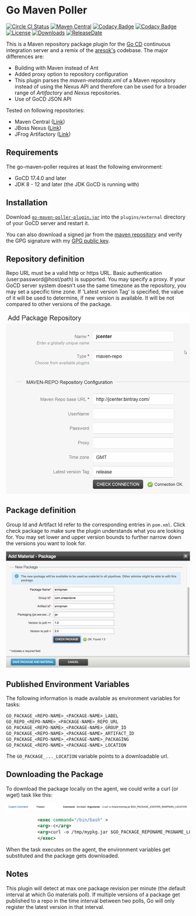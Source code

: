 Go Maven Poller
===================

[![Circle CI Status](https://img.shields.io/circleci/build/github/1and1/go-maven-poller?style=plastic)](https://app.circleci.com/pipelines/github/1and1/go-maven-poller)
[![Maven Central](https://maven-badges.herokuapp.com/maven-central/com.oneandone/go-maven-poller/badge.svg)](https://maven-badges.herokuapp.com/maven-central/com.oneandone/go-maven-poller)
[![Codacy Badge](https://api.codacy.com/project/badge/Grade/3384a8a750e34feaadfa5647eff4f3c3)](https://www.codacy.com/manual/Stephan-FuhrmannOrganization/go-maven-poller?utm_source=github.com&amp;utm_medium=referral&amp;utm_content=1and1/go-maven-poller&amp;utm_campaign=Badge_Grade)
[![Codacy Badge](https://api.codacy.com/project/badge/Coverage/3384a8a750e34feaadfa5647eff4f3c3)](https://www.codacy.com/manual/Stephan-FuhrmannOrganization/go-maven-poller?utm_source=github.com&utm_medium=referral&utm_content=1and1/go-maven-poller&utm_campaign=Badge_Coverage)
[![License](https://img.shields.io/badge/License-Apache%202.0-blue.svg)](https://opensource.org/licenses/Apache-2.0)
[![Downloads](https://img.shields.io/github/downloads/1and1/go-maven-poller/total)](https://github.com/1and1/go-maven-poller/releases)
[![ReleaseDate](https://img.shields.io/github/release-date/1and1/go-maven-poller)](https://github.com/1and1/go-maven-poller/releases)

This is a Maven repository package plugin for the [Go CD](http://www.go.cd/) continuous
integration server and a remix of the [aresok's](https://github.com/aresok/go-maven-poller) codebase.
The major differences are:

* Building with Maven instead of Ant
* Added proxy option to repository configuration
* This plugin parses the *maven-metadata.xml* of a Maven repository instead of using the Nexus API and therefore can be used for a broader range of *Artifactory* and *Nexus* repositories.
* Use of GoCD JSON API

Tested on following repositories:

* Maven Central ([Link](https://repo1.maven.org/maven2/))
* JBoss Nexus ([Link](https://repository.jboss.org/nexus/content/repositories/))
* JFrog Artifactory ([Link](https://jfrog.com/artifactory/))

Requirements
------------

The go-maven-poller requires at least the following environment:

* GoCD 17.4.0 and later
* JDK 8 - 12 and later (the JDK GoCD is running with)

Installation
------------

Download [`go-maven-poller-plugin.jar`](https://github.com/1and1/go-maven-poller/releases) into the `plugins/external` directory of your GoCD server and restart it.

You can also download a signed jar from the [maven repository](https://repo1.maven.org/maven2/com/oneandone/go-maven-poller/) and verify the GPG signature with my [GPG public key](https://github.com/sfuhrm.gpg).

Repository definition
---------------------

Repo URL must be a valid http or https URL. Basic authentication (user:password@host/path) is supported.
You may specify a proxy. If your GoCD server system doesn't use the same timezone as the repository, you may set
a specific time zone.
If 'Latest version Tag' is specified, the value of it will be used to determine, if new version is available. It will be not compared to other versions of the package.

![Add a Maven repository][1]

Package definition
------------------

Group Id and Artifact Id refer to the corresponding entries in `pom.xml`. 
Click check package to make sure the plugin understands what you are looking for.
You may set lower and upper version bounds to further narrow down the versions you
want to look for.

![Define a package as material for a pipeline][2]

Published Environment Variables
-------------------------------

The following information is made available as environment variables for tasks:

```
GO_PACKAGE_<REPO-NAME>_<PACKAGE-NAME>_LABEL
GO_REPO_<REPO-NAME>_<PACKAGE-NAME>_REPO_URL
GO_PACKAGE_<REPO-NAME>_<PACKAGE-NAME>_GROUP_ID
GO_PACKAGE_<REPO-NAME>_<PACKAGE-NAME>_ARTIFACT_ID
GO_PACKAGE_<REPO-NAME>_<PACKAGE-NAME>_PACKAGING
GO_PACKAGE_<REPO-NAME>_<PACKAGE-NAME>_LOCATION
```

The `GO_PACKAGE_..._LOCATION` variable points to a downloadable url.

Downloading the Package
-----------------------

To download the package locally on the agent, we could write a curl (or wget) task like this:

![Download artifact][3]

```xml
            <exec command="/bin/bash" >
            <arg>-c</arg>
            <arg>curl -o /tmp/mypkg.jar $GO_PACKAGE_REPONAME_PKGNAME_LOCATION</arg>
            </exec>
```

When the task executes on the agent, the environment variables get substituted and the package gets downloaded.

Notes
-----

This plugin will detect at max one package revision per minute (the default interval at which Go materials poll). If multiple versions of a package get published to a repo in the time interval between two polls, Go will only register the latest version in that interval.

[1]: img/add-repo.png  "Define Maven Package Repository"
[2]: img/add-pkgs.png  "Define package as material for a pipeline"
[3]: img/download.png  "Download artifact"
